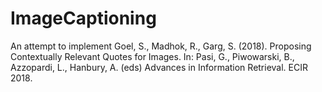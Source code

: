 # ImageCaptioning

An attempt to implement Goel, S., Madhok, R., Garg, S. (2018). Proposing Contextually Relevant Quotes for Images. In: Pasi, G., Piwowarski, B., Azzopardi, L., Hanbury, A. (eds) Advances in Information Retrieval. ECIR 2018.
